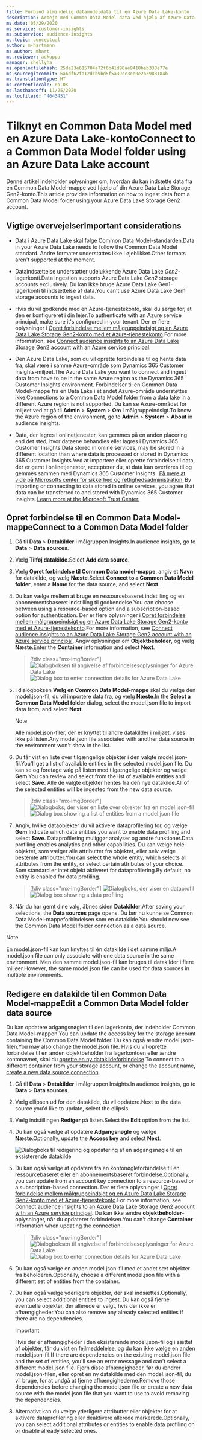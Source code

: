 ```yaml
---
title: Forbind almindelig datamodeldata til en Azure Data Lake-konto
description: Arbejd med Common Data Model-data ved hjælp af Azure Data Lake Storage.
ms.date: 05/29/2020
ms.service: customer-insights
ms.subservice: audience-insights
ms.topic: conceptual
author: m-hartmann
ms.author: mhart
ms.reviewer: adkuppa
manager: shellyha
ms.openlocfilehash: 25de23e615704a72f6b41d98ae9418beb338e77e
ms.sourcegitcommit: 6a6df62fa12dcb9bd5f5a39cc3ee0e2b3988184b
ms.translationtype: HT
ms.contentlocale: da-DK
ms.lasthandoff: 11/25/2020
ms.locfileid: "4643451"
---
```

# <a name="connect-to-a-common-data-model-folder-using-an-azure-data-lake-account"></a><span data-ttu-id="ba999-103">Tilknyt en Common Data Model med en Azure Data Lake-konto</span><span class="sxs-lookup"><span data-stu-id="ba999-103">Connect to a Common Data Model folder using an Azure Data Lake account</span></span>

<span data-ttu-id="ba999-104">Denne artikel indeholder oplysninger om, hvordan du kan indsætte data fra en Common Data Model-mappe ved hjælp af din Azure Data Lake Storage Gen2-konto.</span><span class="sxs-lookup"><span data-stu-id="ba999-104">This article provides information on how to ingest data from a Common Data Model folder using your Azure Data Lake Storage Gen2 account.</span></span>

## <a name="important-considerations"></a><span data-ttu-id="ba999-105">Vigtige overvejelser</span><span class="sxs-lookup"><span data-stu-id="ba999-105">Important considerations</span></span>

- <span data-ttu-id="ba999-106">Data i Azure Data Lake skal følge Common Data Model-standarden.</span><span class="sxs-lookup"><span data-stu-id="ba999-106">Data in your Azure Data Lake needs to follow the Common Data Model standard.</span></span> <span data-ttu-id="ba999-107">Andre formater understøttes ikke i øjeblikket.</span><span class="sxs-lookup"><span data-stu-id="ba999-107">Other formats aren't supported at the moment.</span></span>

- <span data-ttu-id="ba999-108">Dataindsættelse understøtter udelukkende Azure Data Lake *Gen2*-lagerkonti.</span><span class="sxs-lookup"><span data-stu-id="ba999-108">Data ingestion supports Azure Data Lake *Gen2* storage accounts exclusively.</span></span> <span data-ttu-id="ba999-109">Du kan ikke bruge Azure Data Lake Gen1-lagerkonti til indsættelse af data.</span><span class="sxs-lookup"><span data-stu-id="ba999-109">You can't use Azure Data Lake Gen1 storage accounts to ingest data.</span></span>

- <span data-ttu-id="ba999-110">Hvis du vil godkende med en Azure-tjenestekonto, skal du sørge for, at den er konfigureret i din lejer.</span><span class="sxs-lookup"><span data-stu-id="ba999-110">To authenticate with an Azure service principal, make sure it's configured in your tenant.</span></span> <span data-ttu-id="ba999-111">Der er flere oplysninger i [Opret forbindelse mellem målgruppeindsigt og en Azure Data Lake Storage Gen2-konto med et Azure-tjenestekonto](connect-service-principal.md).</span><span class="sxs-lookup"><span data-stu-id="ba999-111">For more information, see [Connect audience insights to an Azure Data Lake Storage Gen2 account with an Azure service principal](connect-service-principal.md).</span></span>

- <span data-ttu-id="ba999-112">Den Azure Data Lake, som du vil oprette forbindelse til og hente data fra, skal være i samme Azure-område som Dynamics 365 Customer Insights-miljøet.</span><span class="sxs-lookup"><span data-stu-id="ba999-112">The Azure Data Lake you want to connect and ingest data from have to be in the same Azure region as the Dynamics 365 Customer Insights environment.</span></span> <span data-ttu-id="ba999-113">Forbindelser til en Common Data Model-mappe fra en Data Lake i et andet Azure-område understøttes ikke.</span><span class="sxs-lookup"><span data-stu-id="ba999-113">Connections to a Common Data Model folder from a data lake in a different Azure region is not supported.</span></span> <span data-ttu-id="ba999-114">Du kan se Azure-området for miljøet ved at gå til **Admin** > **System** > **Om** i målgruppeindsigt.</span><span class="sxs-lookup"><span data-stu-id="ba999-114">To know the Azure region of the environment, go to **Admin** > **System** > **About** in audience insights.</span></span>

- <span data-ttu-id="ba999-115">Data, der lagres i onlinetjenester, kan gemmes på en anden placering end det sted, hvor dataene behandles eller lagres i Dynamics 365 Customer Insights.</span><span class="sxs-lookup"><span data-stu-id="ba999-115">Data stored in online services, may be stored in a different location than where data is processed or stored in Dynamics 365 Customer Insights.</span></span><span data-ttu-id="ba999-116">Ved at importere eller oprette forbindelse til data, der er gemt i onlinetjenester, accepterer du, at data kan overføres til og gemmes sammen med Dynamics 365 Customer Insights.  [Få mere at vide på Microsofts center for sikkerhed og rettighedsadministration.](https://www.microsoft.com/trust-center)</span><span class="sxs-lookup"><span data-stu-id="ba999-116"> By importing or connecting to data stored in online services, you agree that data can be transferred to and stored with Dynamics 365 Customer Insights. [Learn more at the Microsoft Trust Center.](https://www.microsoft.com/trust-center)</span></span>

## <a name="connect-to-a-common-data-model-folder"></a><span data-ttu-id="ba999-117">Opret forbindelse til en Common Data Model-mappe</span><span class="sxs-lookup"><span data-stu-id="ba999-117">Connect to a Common Data Model folder</span></span>

1. <span data-ttu-id="ba999-118">Gå til **Data** > **Datakilder** i målgruppen Insights.</span><span class="sxs-lookup"><span data-stu-id="ba999-118">In audience insights, go to **Data** > **Data sources**.</span></span>

1. <span data-ttu-id="ba999-119">Vælg **Tilføj datakilde**.</span><span class="sxs-lookup"><span data-stu-id="ba999-119">Select **Add data source**.</span></span>

1. <span data-ttu-id="ba999-120">Vælg **Opret forbindelse til Common Data model-mappe**, angiv et **Navn** for datakilde, og vælg **Næste**.</span><span class="sxs-lookup"><span data-stu-id="ba999-120">Select **Connect to a Common Data Model folder**, enter a **Name** for the data source, and select **Next**.</span></span>

1. <span data-ttu-id="ba999-121">Du kan vælge mellem at bruge en ressourcebaseret indstilling og en abonnementsbaseret indstilling til godkendelse.</span><span class="sxs-lookup"><span data-stu-id="ba999-121">You can choose between using a resource-based option and a subscription-based option for authentication.</span></span> <span data-ttu-id="ba999-122">Der er flere oplysninger i [Opret forbindelse mellem målgruppeindsigt og en Azure Data Lake Storage Gen2-konto med et Azure-tjenestekonto](connect-service-principal.md).</span><span class="sxs-lookup"><span data-stu-id="ba999-122">For more information, see [Connect audience insights to an Azure Data Lake Storage Gen2 account with an Azure service principal](connect-service-principal.md).</span></span> <span data-ttu-id="ba999-123">Angiv oplysninger om **Objektbeholder**, og vælg **Næste**.</span><span class="sxs-lookup"><span data-stu-id="ba999-123">Enter the **Container** information and select **Next**.</span></span>
   > [!div class="mx-imgBorder"]
   > <span data-ttu-id="ba999-124">![Dialogboksen til angivelse af forbindelsesoplysninger for Azure Data Lake](media/enter-new-storage-details.png)</span><span class="sxs-lookup"><span data-stu-id="ba999-124">![Dialog box to enter connection details for Azure Data Lake](media/enter-new-storage-details.png)</span></span>

1. <span data-ttu-id="ba999-125">I dialogboksen **Vælg en Common Data Model-mappe** skal du vælge den model.json-fil, du vil importere data fra, og vælg **Næste**.</span><span class="sxs-lookup"><span data-stu-id="ba999-125">In the **Select a Common Data Model folder** dialog, select the model.json file to import data from, and select **Next**.</span></span>
   > [!NOTE]
   > <span data-ttu-id="ba999-126">Alle model.json-filer, der er knyttet til andre datakilder i miljøet, vises ikke på listen.</span><span class="sxs-lookup"><span data-stu-id="ba999-126">Any model.json file associated with another data source in the environment won't show in the list.</span></span>

1. <span data-ttu-id="ba999-127">Du får vist en liste over tilgængelige objekter i den valgte model.json-fil.</span><span class="sxs-lookup"><span data-stu-id="ba999-127">You'll get a list of available entities in the selected model.json file.</span></span> <span data-ttu-id="ba999-128">Du kan se og foretage valg på listen med tilgængelige objekter og vælge **Gem**.</span><span class="sxs-lookup"><span data-stu-id="ba999-128">You can review and select from the list of available entities and select **Save**.</span></span> <span data-ttu-id="ba999-129">Alle de valgte objekter hentes fra den nye datakilde.</span><span class="sxs-lookup"><span data-stu-id="ba999-129">All of the selected entities will be ingested from the new data source.</span></span>
   > [!div class="mx-imgBorder"]
   > <span data-ttu-id="ba999-130">![Dialogboks, der viser en liste over objekter fra en model.json-fil](media/review-entities.png)</span><span class="sxs-lookup"><span data-stu-id="ba999-130">![Dialog box showing a list of entities from a model.json file](media/review-entities.png)</span></span>

8. <span data-ttu-id="ba999-131">Angiv, hvilke dataobjekter du vil aktivere dataprofilering for, og vælge **Gem**.</span><span class="sxs-lookup"><span data-stu-id="ba999-131">Indicate which data entities you want to enable data profiling and select **Save**.</span></span> <span data-ttu-id="ba999-132">Dataprofilering muliggør analyser og andre funktioner.</span><span class="sxs-lookup"><span data-stu-id="ba999-132">Data profiling enables analytics and other capabilities.</span></span> <span data-ttu-id="ba999-133">Du kan vælge hele objektet, som vælger alle attributter fra objektet, eller selv vælge bestemte attributter.</span><span class="sxs-lookup"><span data-stu-id="ba999-133">You can select the whole entity, which selects all attributes from the entity, or select certain attributes of your choice.</span></span> <span data-ttu-id="ba999-134">Som standard er intet objekt aktiveret for dataprofilering.</span><span class="sxs-lookup"><span data-stu-id="ba999-134">By default, no entity is enabled for data profiling.</span></span>
   > [!div class="mx-imgBorder"]
   > <span data-ttu-id="ba999-135">![Dialogboks, der viser en dataprofil](media/dataprofiling-entities.png)</span><span class="sxs-lookup"><span data-stu-id="ba999-135">![Dialog box showing a data profiling](media/dataprofiling-entities.png)</span></span>

9. <span data-ttu-id="ba999-136">Når du har gemt dine valg, åbnes siden **Datakilder**.</span><span class="sxs-lookup"><span data-stu-id="ba999-136">After saving your selections, the **Data sources** page opens.</span></span> <span data-ttu-id="ba999-137">Du bør nu kunne se Common Data Model-mappeforbindelsen som en datakilde.</span><span class="sxs-lookup"><span data-stu-id="ba999-137">You should now see the Common Data Model folder connection as a data source.</span></span>

> [!NOTE]
> <span data-ttu-id="ba999-138">En model.json-fil kan kun knyttes til én datakilde i det samme miljø.</span><span class="sxs-lookup"><span data-stu-id="ba999-138">A model.json file can only associate with one data source in the same environment.</span></span> <span data-ttu-id="ba999-139">Men den samme model.json-fil kan bruges til datakilder i flere miljøer.</span><span class="sxs-lookup"><span data-stu-id="ba999-139">However, the same model.json file can be used for data sources in multiple environments.</span></span>

## <a name="edit-a-common-data-model-folder-data-source"></a><span data-ttu-id="ba999-140">Redigere en datakilde til en Common Data Model-mappe</span><span class="sxs-lookup"><span data-stu-id="ba999-140">Edit a Common Data Model folder data source</span></span>

<span data-ttu-id="ba999-141">Du kan opdatere adgangsnøglen til den lagerkonto, der indeholder Common Data Model-mappen.</span><span class="sxs-lookup"><span data-stu-id="ba999-141">You can update the access key for the storage account containing the Common Data Model folder.</span></span> <span data-ttu-id="ba999-142">Du kan også ændre model.json-filen.</span><span class="sxs-lookup"><span data-stu-id="ba999-142">You may also change the model.json file.</span></span> <span data-ttu-id="ba999-143">Hvis du vil oprette forbindelse til en anden objektbeholder fra lagerkontoen eller ændre kontonavnet, skal du [oprette en ny datakildeforbindelse](#connect-to-a-common-data-model-folder).</span><span class="sxs-lookup"><span data-stu-id="ba999-143">To connect to a different container from your storage account, or change the account name, [create a new data source connection](#connect-to-a-common-data-model-folder).</span></span>

1. <span data-ttu-id="ba999-144">Gå til **Data** > **Datakilder** i målgruppen Insights.</span><span class="sxs-lookup"><span data-stu-id="ba999-144">In audience insights, go to **Data** > **Data sources**.</span></span>

2. <span data-ttu-id="ba999-145">Vælg ellipsen ud for den datakilde, du vil opdatere.</span><span class="sxs-lookup"><span data-stu-id="ba999-145">Next to the data source you'd like to update, select the ellipsis.</span></span>

3. <span data-ttu-id="ba999-146">Vælg indstillingen **Rediger** på listen.</span><span class="sxs-lookup"><span data-stu-id="ba999-146">Select the **Edit** option from the list.</span></span>

4. <span data-ttu-id="ba999-147">Du kan også vælge at opdatere **Adgangsnøgle** og vælge **Næste**.</span><span class="sxs-lookup"><span data-stu-id="ba999-147">Optionally, update the **Access key** and select **Next**.</span></span>

   ![Dialogboks til redigering og opdatering af en adgangsnøgle til en eksisterende datakilde](media/edit-access-key.png)

5. <span data-ttu-id="ba999-149">Du kan også vælge at opdatere fra en kontonøgleforbindelse til en ressourcebaseret eller en abonnementsbaseret forbindelse.</span><span class="sxs-lookup"><span data-stu-id="ba999-149">Optionally, you can update from an account key connection to a resource-based or a subscription-based connection.</span></span> <span data-ttu-id="ba999-150">Der er flere oplysninger i [Opret forbindelse mellem målgruppeindsigt og en Azure Data Lake Storage Gen2-konto med et Azure-tjenestekonto](connect-service-principal.md).</span><span class="sxs-lookup"><span data-stu-id="ba999-150">For more information, see [Connect audience insights to an Azure Data Lake Storage Gen2 account with an Azure service principal](connect-service-principal.md).</span></span> <span data-ttu-id="ba999-151">Du kan ikke ændre **objektbeholder**-oplysninger, når du opdaterer forbindelsen.</span><span class="sxs-lookup"><span data-stu-id="ba999-151">You can't change **Container** information when updating the connection.</span></span>
   > [!div class="mx-imgBorder"]
   > <span data-ttu-id="ba999-152">![Dialogboksen til angivelse af forbindelsesoplysninger for Azure Data Lake](media/enter-existing-storage-details.png)</span><span class="sxs-lookup"><span data-stu-id="ba999-152">![Dialog box to enter connection details for Azure Data Lake](media/enter-existing-storage-details.png)</span></span>

6. <span data-ttu-id="ba999-153">Du kan også vælge en anden model.json-fil med et andet sæt objekter fra beholderen.</span><span class="sxs-lookup"><span data-stu-id="ba999-153">Optionally, choose a different model.json file with a different set of entities from the container.</span></span>

7. <span data-ttu-id="ba999-154">Du kan også vælge yderligere objekter, der skal indsættes.</span><span class="sxs-lookup"><span data-stu-id="ba999-154">Optionally, you can select additional entities to ingest.</span></span> <span data-ttu-id="ba999-155">Du kan også fjerne eventuelle objekter, der allerede er valgt, hvis der ikke er afhængigheder.</span><span class="sxs-lookup"><span data-stu-id="ba999-155">You can also remove any already selected entities if there are no dependencies.</span></span>

   > [!IMPORTANT]
   > <span data-ttu-id="ba999-156">Hvis der er afhængigheder i den eksisterende model.json-fil og i sættet af objekter, får du vist en fejlmeddelelse, og du kan ikke vælge en anden model.json-fil.</span><span class="sxs-lookup"><span data-stu-id="ba999-156">If there are dependencies on the existing model.json file and the set of entities, you'll see an error message and can't select a different model.json file.</span></span> <span data-ttu-id="ba999-157">Fjern disse afhængigheder, før du ændrer model.json-filen, eller opret en ny datakilde med den model.json-fil, du vil bruge, for at undgå at fjerne afhængighederne.</span><span class="sxs-lookup"><span data-stu-id="ba999-157">Remove those dependencies before changing the model.json file or create a new data source with the model.json file that you want to use to avoid removing the dependencies.</span></span>

8. <span data-ttu-id="ba999-158">Alternativt kan du vælge yderligere attributter eller objekter for at aktivere dataprofilering eller deaktivere allerede markerede.</span><span class="sxs-lookup"><span data-stu-id="ba999-158">Optionally, you can select additional attributes or entities to enable data profiling on or disable already selected ones.</span></span>   

